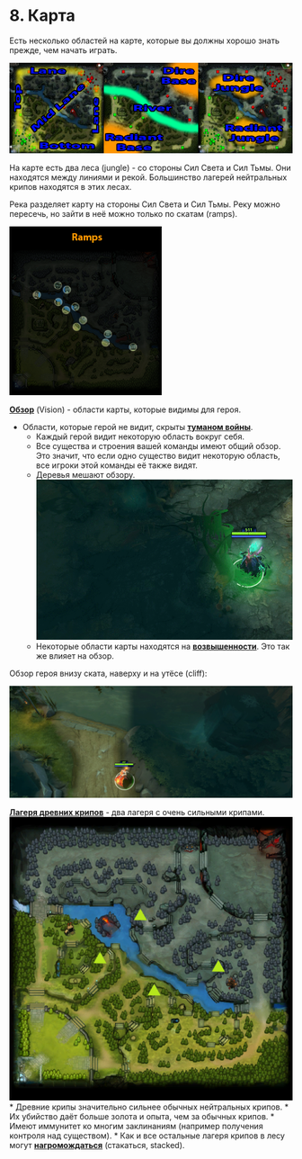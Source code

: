 # 8. Карта

Есть несколько областей на карте, которые вы должны хорошо знать прежде, чем начать играть.

![Области на карте](images/8.1_map_locations.png)

На карте есть два леса (jungle) - со стороны Сил Света и Сил Тьмы. Они находятся между линиями и рекой. Большинство лагерей нейтральных крипов находятся в этих лесах.

Река разделяет карту на стороны Сил Света и Сил Тьмы. Реку можно пересечь, но зайти в неё можно только по скатам (ramps).

![Скаты](images/8.2_ramps.png)

[**Обзор**](https://dota2-ru.gamepedia.com/%D0%9E%D0%B1%D0%B7%D0%BE%D1%80) (Vision) - области карты, которые видимы для героя.
* Области, которые герой не видит, скрыты [**туманом войны**](https://dota2-ru.gamepedia.com/%D0%9E%D0%B1%D0%B7%D0%BE%D1%80#.D0.A2.D1.83.D0.BC.D0.B0.D0.BD_.D0.B2.D0.BE.D0.B9.D0.BD.D1.8B).
    * Каждый герой видит некоторую область вокруг себя.
    * Все существа и строения вашей команды имеют общий обзор. Это значит, что если одно существо видит некоторую область, все игроки этой команды её также видят.
    * Деревья мешают обзору.<br/>
![Обзор](images/3.5_tree_vision.gif)
    * Некоторые области карты находятся на [**возвышенности**](https://dota2-ru.gamepedia.com/%D0%9E%D0%B1%D0%B7%D0%BE%D1%80#.D0.92.D0.BE.D0.B7.D0.B2.D1.8B.D1.88.D0.B5.D0.BD.D0.BD.D0.BE.D1.81.D1.82.D1.8C). Это так же влияет на обзор.

Обзор героя внизу ската, наверху и на утёсе (cliff):

![Обзор на скате](images/8.3_ramp_vision.gif)

[**Лагеря древних крипов**](https://dota2-ru.gamepedia.com/%D0%9D%D0%B5%D0%B9%D1%82%D1%80%D0%B0%D0%BB%D1%8C%D0%BD%D1%8B%D0%B5_%D0%BA%D1%80%D0%B8%D0%BF%D1%8B#.D0.94.D1.80.D0.B5.D0.B2.D0.BD.D0.B8.D0.B5_.D0.BB.D0.B0.D0.B3.D0.B5.D1.80.D1.8F) - два лагеря с очень сильными крипами.<br/>
![Лагерь древних крипов](images/8.4_ancient_camps.png)
    * Древние крипы значительно сильнее обычных нейтральных крипов.
    * Их убийство даёт больше золота и опыта, чем за обычных крипов.
    * Имеют иммунитет ко  многим заклинаниям (например получения контроля над существом).
    * Как и все остальные лагеря крипов в лесу могут [**нагромождаться**](https://dota2-ru.gamepedia.com/Creep_Stacking) (стакаться, stacked).



